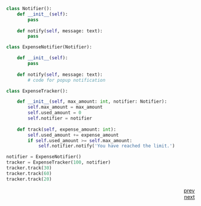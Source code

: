 ```python
class Notifier():
    def __init__(self):
        pass
    
    def notify(self, message: text):
        pass

class ExpenseNotifier(Notifier):

    def __init__(self):
        pass
    
    def notify(self, message: text):
        # code for popup notification

class ExpenseTracker():

    def __init__(self, max_amount: int, notifier: Notifier):
        self.max_amount = max_amount
        self.used_amount = 0
        self.notifier = notifier
    
    def track(self, expense_amount: int):
        self.used_amount += expense_amount
        if self.used_amount >= self.max_amount:
            self.notifier.notify('You have reached the limit.')

```

```python
notifier = ExpenseNotifier()
tracker = ExpenseTracker(100, notifier)
tracker.track(30)
tracker.track(60)
tracker.track(20)
```


<div style="text-align: right"> <a href="./wrong.md">prev</a> </div>
<div style="text-align: right"> <a href="./correct1.md">next</a> </div>

